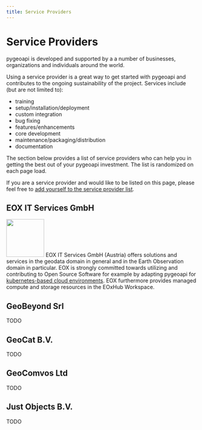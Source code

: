 ```yaml
---
title: Service Providers
---
```


# Service Providers

pygeoapi is developed and supported by a a number of businesses, organizations and individuals around the world.

Using a service provider is a great way to get started with pygeoapi and contributes to the ongoing sustainability of the project.  Services include (but are not limited to):

- training
- setup/installation/deployment
- custom integration
- bug fixing
- features/enhancements
- core development
- maintenance/packaging/distribution
- documentation

The section below provides a list of service providers who can help you in getting the best out of your pygeoapi investment.  The list is randomized on each page load.

If you are a service provider and would like to be listed on this page, please feel free to [add yourself to the service provider list](https://github.com/geopython/pygeoapi.io/blob/master/docs/community/service-providers/index.md).

<div id="service-provider-list">

  <div class="service-provider">
    <h2>EOX IT Services GmbH</h2>
    <p>
      <span><a href="https://eox.at"><img width="100" src="https://eox.at/EOX_Logo.svg"/></a></span>
      <span>EOX IT Services GmbH (Austria) offers solutions and services in the geodata domain in general and in the Earth Observation domain in particular. EOX is strongly committed towards utilizing and contributing to Open Source Software for example by adapting pygeoapi for <a href="https://github.com/eurodatacube/pygeoapi-kubernetes-papermill">kubernetes-based cloud environments</a>. EOX furthermore provides managed compute and storage resources in the EOxHub Workspace.</span>
    </p>
  </div>

  <div class="service-provider">
    <h2>GeoBeyond Srl</h2>
    <p>TODO</p>
  </div>

  <div class="service-provider">
    <h2>GeoCat B.V.</h2>
    <p>TODO</p>
  </div>

  <div class="service-provider">
    <h2>GeoComvos Ltd</h2>
    <p>TODO</p>
  </div>

  <div class="service-provider">
    <h2>Just Objects B.V.</h2>
    <p>TODO</p>
  </div>

</div>


<script>

// shuffle divs randomly
// from https://stackoverflow.com/a/43980082 (2022-01-15)

function shuffle() {
  var container = document.getElementById("service-provider-list");
  var elementsArray = Array.prototype.slice.call(container.getElementsByClassName("service-provider"));
  elementsArray.forEach(function(element){
    container.removeChild(element);
  })
  shuffleArray(elementsArray);
  elementsArray.forEach(function(element){
    container.appendChild(element);
  })
}

function shuffleArray(array) {
    for (var i = array.length - 1; i > 0; i--) {
        var j = Math.floor(Math.random() * (i + 1));
        var temp = array[i];
        array[i] = array[j];
        array[j] = temp;
    }
    return array;
}

shuffle();
</script>
